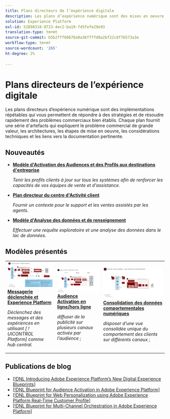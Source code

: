 ```yaml
---
title: Plans directeurs de lʼexpérience digitale
description: Les plans d’expérience numérique sont des mises en oeuvre répétables qui permettent de répondre aux stratégies et de résoudre les problèmes commerciaux établis. Ils accélèrent le délai d'évaluation et fournissent un chemin rapide vers la réussite.
solution: Experience Platform
exl-id: 52898310-9723-4ec2-ba10-f45fefe29e93
translation-type: tm+mt
source-git-commit: b5b2fff60678a9a36ffffd0a2bf22c8f76573a3e
workflow-type: tm+mt
source-wordcount: '265'
ht-degree: 2%

---
```


# Plans directeurs de lʼexpérience digitale

Les plans directeurs d’expérience numérique sont des implémentations répétables qui vous permettent de répondre à des stratégies et de résoudre rapidement des problèmes commerciaux bien établis. Chaque plan fournit une série d&#39;artefacts qui expliquent le problème commercial de grande valeur, les architectures, les étapes de mise en oeuvre, les considérations techniques et les liens vers la documentation pertinente.

## Nouveautés

* **[Modèle d&#39;Activation des Audiences et des Profils aux destinations d&#39;entreprise](/help/blueprints/audience-activation/enterprise-destinations.md)**

   *Tenir les profils clients à jour sur tous les systèmes afin de renforcer les capacités de vos équipes de vente et d&#39;assistance. &#x200B;*
* **[Plan directeur du centre d&#39;Activité client](/help/blueprints/audience-activation/customer-activity.md)**

   *Fournir un contexte pour le support et les ventes assistés par les agents.*
* **[Modèle d&#39;Analyse des données et de renseignement](/help/blueprints/data-insights/analysis.md)**

   *Effectuer une requête exploratoire et une analyse des données dans le lac de données.*

## Modèles présentés

<table style="table-layout:fixed">
<tr>
  <td>
    <a href="https://experienceleague.adobe.com/docs/blueprints-learn/architecture/multi-channel-message-orchestration/triggered-messaging.html"><img alt="image miniature du schéma directeur des messages déclenchés et des Experience Platform" src="multi-channel-message-orchestration/assets/triggered.svg" /></a>
    <div><a href="https://experienceleague.adobe.com/docs/blueprints-learn/architecture/multi-channel-message-orchestration/triggered-messaging.html"><strong>Messagerie déclenchée et Experience Platform</strong></a></div>
    <p><em>Déclenchez des messages et des expériences en utilisant [ ! UICONTROL Platform] comme hub central.</em></p>
  </td>
  <td>
    <a href="https://experienceleague.adobe.com/docs/blueprints-learn/architecture/audience-activation/online-offline.html"><img alt="image miniature du plan directeur des Audiences Activation en ligne/hors ligne" src="audience-activation/assets/onoff.svg" /></a>
    <div><a href="https://experienceleague.adobe.com/docs/blueprints-learn/architecture/audience-activation/online-offline.html"><strong>Audience Activation en ligne/hors ligne</strong></a></div>
    <p><em>diffuser de la publicité sur plusieurs canaux activée par l’audience ;</em></p>
  </td>
  <td>
    <a href="https://experienceleague.adobe.com/docs/blueprints-learn/architecture/customer-journey-analytics/digital-behavioral-data-consolidation.html"><img alt="Image miniature du plan directeur de consolidation des données comportementales numériques" src="customer-journey-analytics/assets/CJA.svg" /></a>
    <div><a href="https://experienceleague.adobe.com/docs/blueprints-learn/architecture/customer-journey-analytics/digital-behavioral-data-consolidation.html"><strong>Consolidation des données comportementales numériques</strong></a></div>
    <p><em>disposer d’une vue consolidée unique du comportement des clients sur différents canaux ;</em></p>
  </td>
</tr>
</table>

## Publications de blog

* [[!DNL Introducing Adobe Experience Platform’s New Digital Experience Blueprints]](https://medium.com/adobetech/introducing-adobe-experience-platforms-new-digital-experience-blueprints-93a6b5f5da7c)
* [[!DNL Blueprint for Audience Activation in Adobe Experience Platform]](https://medium.com/adobetech/a-blueprint-for-audience-activation-in-adobe-experience-platform-b2b30fae90fd)
* [[!DNL Blueprint for Web Personalization using Adobe Experience Platform Real-Time Customer Profile]](https://medium.com/adobetech/blueprint-for-web-personalization-using-adobe-experience-platform-real-time-customer-profile-fef2ce7a4b2f)
* [[!DNL Blueprint for Multi-Channel Orchestration in Adobe Experience Platform]](https://medium.com/adobetech/blueprint-for-multi-channel-orchestration-in-adobe-experience-platform-c68317e94184)
